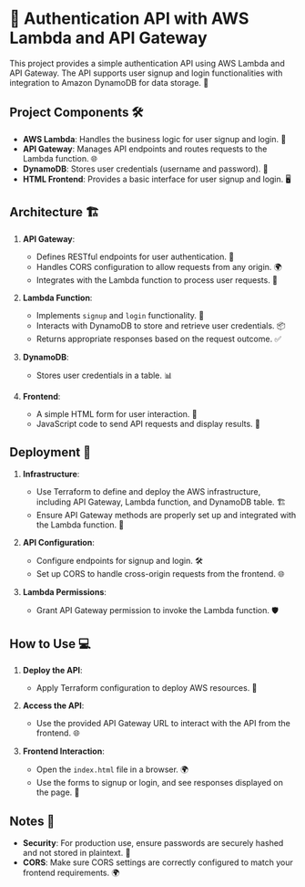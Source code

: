# 🚀 Authentication API with AWS Lambda and API Gateway

This project provides a simple authentication API using AWS Lambda and API Gateway. The API supports user signup and login functionalities with integration to Amazon DynamoDB for data storage. 🔐

## Project Components 🛠️

- **AWS Lambda**: Handles the business logic for user signup and login. 🧩
- **API Gateway**: Manages API endpoints and routes requests to the Lambda function. 🌐
- **DynamoDB**: Stores user credentials (username and password). 💾
- **HTML Frontend**: Provides a basic interface for user signup and login. 🖥️

## Architecture 🏗️

1. **API Gateway**:
   - Defines RESTful endpoints for user authentication. 🚪
   - Handles CORS configuration to allow requests from any origin. 🌍
   - Integrates with the Lambda function to process user requests. 🔄

2. **Lambda Function**:
   - Implements `signup` and `login` functionality. 🔑
   - Interacts with DynamoDB to store and retrieve user credentials. 📦
   - Returns appropriate responses based on the request outcome. ✅

3. **DynamoDB**:
   - Stores user credentials in a table. 📊

4. **Frontend**:
   - A simple HTML form for user interaction. 📝
   - JavaScript code to send API requests and display results. 📡

## Deployment 🚀

1. **Infrastructure**:
   - Use Terraform to define and deploy the AWS infrastructure, including API Gateway, Lambda function, and DynamoDB table. 🏗️
   - Ensure API Gateway methods are properly set up and integrated with the Lambda function. 🔧

2. **API Configuration**:
   - Configure endpoints for signup and login. 🛠️
   - Set up CORS to handle cross-origin requests from the frontend. 🌐

3. **Lambda Permissions**:
   - Grant API Gateway permission to invoke the Lambda function. 🛡️

## How to Use 💻

1. **Deploy the API**:
   - Apply Terraform configuration to deploy AWS resources. 🌟

2. **Access the API**:
   - Use the provided API Gateway URL to interact with the API from the frontend. 🌐

3. **Frontend Interaction**:
   - Open the `index.html` file in a browser. 🌍
   - Use the forms to signup or login, and see responses displayed on the page. 📩

## Notes 📝

- **Security**: For production use, ensure passwords are securely hashed and not stored in plaintext. 🔐
- **CORS**: Make sure CORS settings are correctly configured to match your frontend requirements. 🌍
